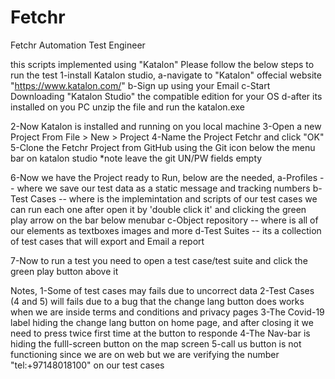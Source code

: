 # Fetchr
Fetchr Automation Test Engineer

this scripts implemented using "Katalon"
Please follow the below steps to run the test
1-install Katalon studio,
  a-navigate to "Katalon" offecial website "https://www.katalon.com/"
  b-Sign up using your Email
  c-Start Downloading "Katalon Studio" the compatible edition for your OS
  d-after its installed on you PC unzip the file and run the katalon.exe

2-Now Katalon is installed and running on you local machine
3-Open a new Project From File > New > Project
4-Name the Project Fetchr and click "OK"
5-Clone the Fetchr Project from GitHub using the Git icon below the menu bar on katalon studio *note leave the git UN/PW fields empty

6-Now we have the Project ready to Run, below are the needed,
  a-Profiles -- where we save our test data as a static message and tracking numbers
  b-Test Cases -- where is the implemintation and scripts of our test cases we can run each one after open it by 'double click it' and clicking the green play arrow on the bar below menubar
  c-Object repository -- where is all of our elements as textboxes images and more
  d-Test Suites -- its a collection of test cases that will export and Email a report
  
 7-Now to run a test you need to open a test case/test suite and click the green play button above it
 
 
 Notes,
 1-Some of test cases may fails due to uncorrect data
 2-Test Cases (4 and 5) will fails due to a bug that the change lang button does works when we are inside terms and conditions and privacy pages
 3-The Covid-19 label hiding the change lang button on home page, and after closing it we need to press twice first time at the button to responde
 4-The Nav-bar is hiding the fulll-screen button on the map screen
 5-call us button is not functioning since we are on web but we are verifying the number "tel:+97148018100" on our test cases
